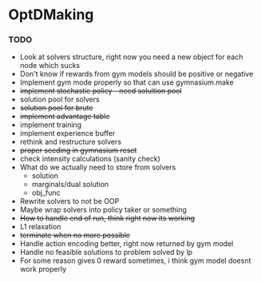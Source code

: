 # OptDMaking

### TODO

 - Look at solvers structure, right now you need a new object for each node which sucks
 - Don't know if rewards from gym models should be positive or negative
 - Implement gym mode properly so that can use gymnasium.make
 - <s> implement stochastic policy - need soluition pool </s>
 - solution pool for solvers
 - <s> solution pool for brute </s>
 - <s> implement advantage table </s>
 - implement training
 - implement experience buffer
 - rethink and restructure solvers
 - <s> proper seeding in gymnasium reset </s>
 - check intensity calculations (sanity check)
 - What do we actually need to store from solvers
    - solution
    - marginals/dual solution
    - obj_func
 - Rewrite solvers to not be OOP
 - Maybe wrap solvers into policy taker or something
 - <s> How to handle end of run, think right now its working</s>
 - L1 relaxation
 - <s> terminate when no more possible </s>
 - Handle action encoding better, right now returned by gym model
 - Handle no feasible solutions to problem solved by lp
 - For some reason gives 0 reward sometimes, i think gym model doesnt work properly
 